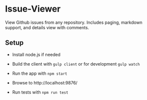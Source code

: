 # Issue-Viewer

View Github issues from any repository.  Includes paging, markdown support, and details view with comments.

## Setup

* Install node.js if needed

* Build the client with `gulp client` or for development `gulp watch`

* Run the app with `npm start`

* Browse to http://localhost:9876/

* Run tests with `npm run test`

